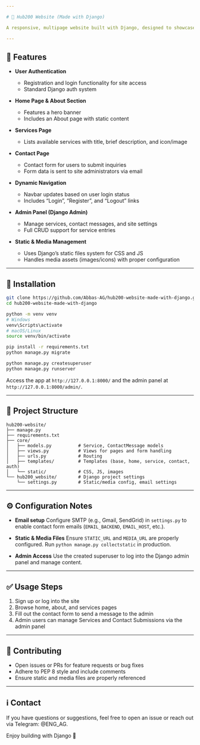 ```yaml
---

# 🎯 Hub200 Website (Made with Django)

A responsive, multipage website built with Django, designed to showcase content and provide interactive user engagement. Built by Abbas‑AG.

---
```


## 🚀 Features

* **User Authentication**

  * Registration and login functionality for site access
  * Standard Django auth system

* **Home Page & About Section**

  * Features a hero banner
  * Includes an About page with static content

* **Services Page**

  * Lists available services with title, brief description, and icon/image

* **Contact Page**

  * Contact form for users to submit inquiries
  * Form data is sent to site administrators via email

* **Dynamic Navigation**

  * Navbar updates based on user login status
  * Includes “Login”, “Register”, and “Logout” links

* **Admin Panel (Django Admin)**

  * Manage services, contact messages, and site settings
  * Full CRUD support for service entries

* **Static & Media Management**

  * Uses Django’s static files system for CSS and JS
  * Handles media assets (images/icons) with proper configuration

---

## 🧩 Installation

```bash
git clone https://github.com/Abbas-AG/hub200-website-made-with-django.git
cd hub200-website-made-with-django

python -m venv venv
# Windows
venv\Scripts\activate
# macOS/Linux
source venv/bin/activate

pip install -r requirements.txt
python manage.py migrate

python manage.py createsuperuser
python manage.py runserver
```

Access the app at `http://127.0.0.1:8000/` and the admin panel at `http://127.0.0.1:8000/admin/`.

---

## 📂 Project Structure

```
hub200-website/
├── manage.py
├── requirements.txt
├── core/
│   ├── models.py          # Service, ContactMessage models
│   ├── views.py           # Views for pages and form handling
│   ├── urls.py            # Routing
│   ├── templates/         # Templates (base, home, service, contact, auth)
│   └── static/            # CSS, JS, images
└── hub200_website/        # Django project settings
    └── settings.py        # Static/media config, email settings
```

---

## ⚙️ Configuration Notes

* **Email setup**
  Configure SMTP (e.g., Gmail, SendGrid) in `settings.py` to enable contact form emails (`EMAIL_BACKEND`, `EMAIL_HOST`, etc.).

* **Static & Media Files**
  Ensure `STATIC_URL` and `MEDIA_URL` are properly configured. Run `python manage.py collectstatic` in production.

* **Admin Access**
  Use the created superuser to log into the Django admin panel and manage content.

---

## ✅ Usage Steps

1. Sign up or log into the site
2. Browse home, about, and services pages
3. Fill out the contact form to send a message to the admin
4. Admin users can manage Services and Contact Submissions via the admin panel

---

## 📢 Contributing

* Open issues or PRs for feature requests or bug fixes
* Adhere to PEP 8 style and include comments
* Ensure static and media files are properly referenced

---

## ℹ️ Contact

If you have questions or suggestions, feel free to open an issue or reach out via Telegram: @ENG_AG.

Enjoy building with Django 🎉
